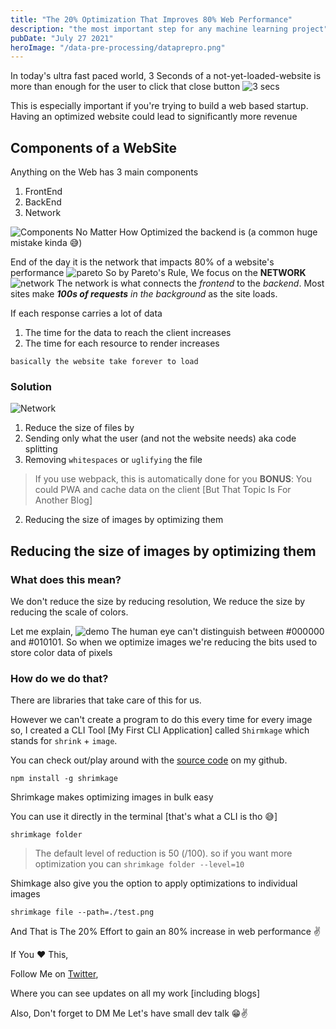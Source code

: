 ```yaml
---
title: "The 20% Optimization That Improves 80% Web Performance"
description: "the most important step for any machine learning project"
pubDate: "July 27 2021"
heroImage: "/data-pre-processing/dataprepro.png"
---
```


In today's ultra fast paced world,
3 Seconds of a not-yet-loaded-website is more than enough for the user to click that close button
![3 secs](https://dev-to-uploads.s3.amazonaws.com/uploads/articles/q7q0dmfz7u6tl0o6xu7i.png)

This is especially important if you're trying to build a web based startup.
Having an optimized website could lead to significantly more revenue

## Components of a WebSite

Anything on the Web has 3 main components

1. FrontEnd
2. BackEnd
3. Network

![Components](https://dev-to-uploads.s3.amazonaws.com/uploads/articles/kcatsygvaziwho6m4gd0.png)
No Matter How Optimized the backend is (a common huge mistake kinda 😅)

End of the day it is the network that impacts 80% of a website's performance
![pareto](https://dev-to-uploads.s3.amazonaws.com/uploads/articles/5a969makrhacau9thdhb.png)
So by Pareto's Rule,
We focus on the **NETWORK**
![network](https://dev-to-uploads.s3.amazonaws.com/uploads/articles/pyb34cd0yiqn3imds01m.png) The network is what connects the _frontend_ to the _backend_.
Most sites make _**100s of requests** in the background_ as the site loads.

If each response carries a lot of data

1. The time for the data to reach the client increases
2. The time for each resource to render increases

`basically the website take forever to load`

### Solution

![Network](https://dev-to-uploads.s3.amazonaws.com/uploads/articles/55d4nokjryu5t1be2tls.png)

1. Reduce the size of files by
1. Sending only what the user (and not the website needs) aka code splitting
1. Removing `whitespaces` or `uglifying` the file

> If you use webpack, this is automatically done for you
> **BONUS**: You could PWA and cache data on the client [But That Topic Is For Another Blog]

2. Reducing the size of images by optimizing them

## Reducing the size of images by optimizing them

### What does this mean?

We don't reduce the size by reducing resolution,
We reduce the size by reducing the scale of colors.

Let me explain,
![demo](https://dev-to-uploads.s3.amazonaws.com/uploads/articles/b5xqp4n2sbkwz24r5rca.png)
The human eye can't distinguish between #000000 and #010101.
So when we optimize images we're reducing the bits used to store color data of pixels

### How do we do that?

There are libraries that take care of this for us.

However we can't create a program to do this every time for every image so, I created a CLI Tool [My First CLI Application] called `Shirmkage` which stands for `shrink` + `image`.

You can check out/play around with the [source code](https://github.com/LucidMach/Shrimkage) on my github.

```
npm install -g shrimkage
```

Shrimkage makes optimizing images in bulk easy

You can use it directly in the terminal [that's what a CLI is tho 😅]

```
shrimkage folder
```

> The default level of reduction is 50 (/100). so if you want more optimization you can `shrimkage folder --level=10`

Shimkage also give you the option to apply optimizations to individual images

```
shrimkage file --path=./test.png
```

And That is The 20% Effort to gain an 80% increase in web performance
✌

If You ❤️ This,

Follow Me on [Twitter](https://twitter.com/LucidMach),

Where you can see updates on all my work [including blogs]

Also, Don't forget to DM Me
Let's have small dev talk
😁✌
